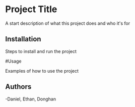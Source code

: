 # Project Title 

A start description of what this project does and who it's for 

## Installation 

Steps to install and run the project 

#Usage 

Examples of how to use the project 

## Authors 

-Daniel, Ethan, Donghan
